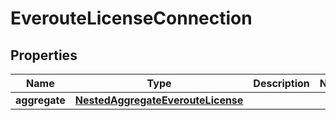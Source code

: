 

# EverouteLicenseConnection


## Properties

Name | Type | Description | Notes
------------ | ------------- | ------------- | -------------
**aggregate** | [**NestedAggregateEverouteLicense**](NestedAggregateEverouteLicense.md) |  | 



